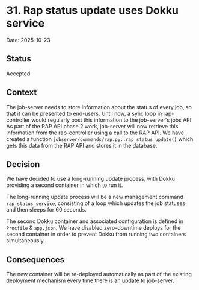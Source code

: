 # 31. Rap status update uses Dokku service

Date: 2025-10-23

## Status

Accepted

## Context

The job-server needs to store information about the status of every job, so that it can be presented to end-users. Until now, a sync loop in rap-controller would regularly post this information to the job-server's jobs API. As part of the RAP API phase 2 work, job-server will now retrieve this information from the rap-controller using a call to the RAP API. We have created a function `jobserver/commands/rap.py::rap_status_update()` which gets this data from the RAP API and stores it in the database.

## Decision

We have decided to use a long-running update process, with Dokku providing a second container in which to run it.

The long-running update process will be a new management command `rap_status_service`, consisting of a loop which updates the job statuses and then sleeps for 60 seconds.

The second Dokku container and associated configuration is defined in `Procfile` & `app.json`. We have disabled zero-downtime deploys for the second container in order to prevent Dokku from running two containers simultaneously.

## Consequences

The new container will be re-deployed automatically as part of the existing deployment mechanism every time there is an update to job-server.
